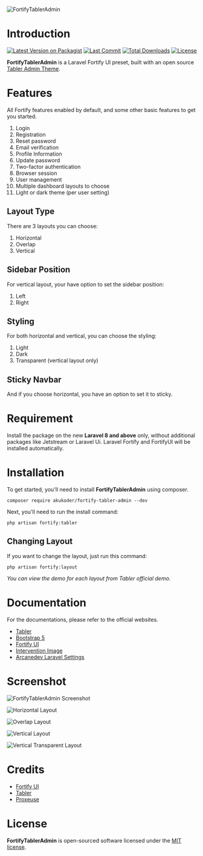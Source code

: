 ![FortifyTablerAdmin](https://bitbucket.org/akukoder/fortify-tabler-admin/raw/43ab4d3cb0ee8849349ae4995fb1b7c253db70c9/fortify-tabler-admin.png)

# Introduction

[![Latest Version on Packagist](https://img.shields.io/packagist/v/akukoder/fortify-tabler-admin.svg?style=flat-square)](https://packagist.org/packages/akukoder/fortify-tabler-admin)
[![Last Commit](https://img.shields.io/bitbucket/last-commit/akukoder/fortify-tabler-admin?style=flat-square)](https://packagist.org/packages/akukoder/fortify-tabler-admin)
[![Total Downloads](https://img.shields.io/packagist/dt/akukoder/fortify-tabler-admin.svg?style=flat-square)](https://packagist.org/packages/akukoder/fortify-tabler-admin)
[![License](https://img.shields.io/packagist/l/akukoder/fortify-tabler-admin?style=flat-square)](https://packagist.org/packages/akukoder/fortify-tabler-admin)

**FortifyTablerAdmin** is a Laravel Fortify UI preset, built with an open source [Tabler Admin Theme](https://tabler.io).

# Features

All Fortify features enabled by default, and some other basic features to get you started.

1. Login
2. Registration
3. Reset password
4. Email verification
5. Profile Information
6. Update password
7. Two-factor authentication
8. Browser session
9. User management
10. Multiple dashboard layouts to choose
11. Light or dark theme (per user setting)

## Layout Type

There are 3 layouts you can choose:

1. Horizontal
2. Overlap
3. Vertical

## Sidebar Position

For vertical layout, your have option to set the sidebar position:

1. Left
2. Right

## Styling

For both horizontal and vertical, you can choose the styling:

1. Light
2. Dark
3. Transparent (vertical layout only)

## Sticky Navbar

And if you choose horizontal, you have an option to set it to sticky.

# Requirement

Install the package on the new **Laravel 8 and above** only, without additional packages like Jetstream or Laravel Ui. Laravel Fortify and FortifyUI will be installed automatically.

# Installation

To get started, you'll need to install **FortifyTablerAdmin** using composer.

```shell
composer require akukoder/fortify-tabler-admin --dev
```

Next, you'll need to run the install command:

```shell
php artisan fortify:tabler
```

## Changing Layout

If you want to change the layout, just run this command:

```shell
php artisan fortify:layout
```

*You can view the demo for each layout from Tabler official demo.*

# Documentation

For the documentations, please refer to the official websites.

- [Tabler](https://tabler.io)
- [Bootstrap 5](https://getbootstrap.com/)
- [Fortify UI](https://github.com/zacksmash/fortify-ui)
- [Intervention Image](https://github.com/intervention/image)
- [Arcanedev Laravel Settings](https://github.com/ARCANEDEV/LaravelSettings/)

# Screenshot

![FortifyTablerAdmin Screenshot](https://bitbucket.org/akukoder/fortify-tabler-admin/raw/8d605c5f8b26ca4b4690fd6e60434390a0f2a9f0/screenshot.png)

![Horizontal Layout](https://bitbucket.org/akukoder/fortify-tabler-admin/raw/8d605c5f8b26ca4b4690fd6e60434390a0f2a9f0/screenshot-horizontal.png)

![Overlap Layout](https://bitbucket.org/akukoder/fortify-tabler-admin/raw/8d605c5f8b26ca4b4690fd6e60434390a0f2a9f0/screenshot-overlap.png)

![Vertical Layout](https://bitbucket.org/akukoder/fortify-tabler-admin/raw/8d605c5f8b26ca4b4690fd6e60434390a0f2a9f0/screenshot-vertical.png)

![Vertical Transparent Layout](https://bitbucket.org/akukoder/fortify-tabler-admin/raw/8d605c5f8b26ca4b4690fd6e60434390a0f2a9f0/screenshot-vertical-transparent.png)

# Credits
- [Fortify UI](https://github.com/zacksmash/fortify-ui)
- [Tabler](https://tabler.io)
- [Proxeuse](https://github.com/Proxeuse/fortify-tabler)

# License

**FortifyTablerAdmin** is open-sourced software licensed under the [MIT license](LICENSE.md).
